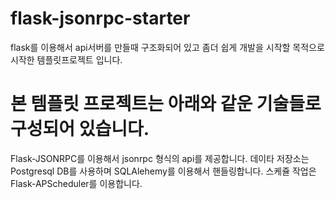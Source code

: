 # flask-jsonrpc-starter

flask를 이용해서 api서버를 만들때 구조화되어 있고 좀더 쉽게 개발을 시작할 목적으로 시작한 템플릿프로젝트 입니다.

# 본 템플릿 프로젝트는 아래와 같운 기술들로 구성되어 있습니다.
Flask-JSONRPC를 이용해서 jsonrpc 형식의 api를 제공합니다.
데이타 저장소는 Postgresql DB를 사용하며 SQLAlehemy를 이용해서 핸들링합니다.
스케쥴 작업은 Flask-APScheduler를 이용합니다.
